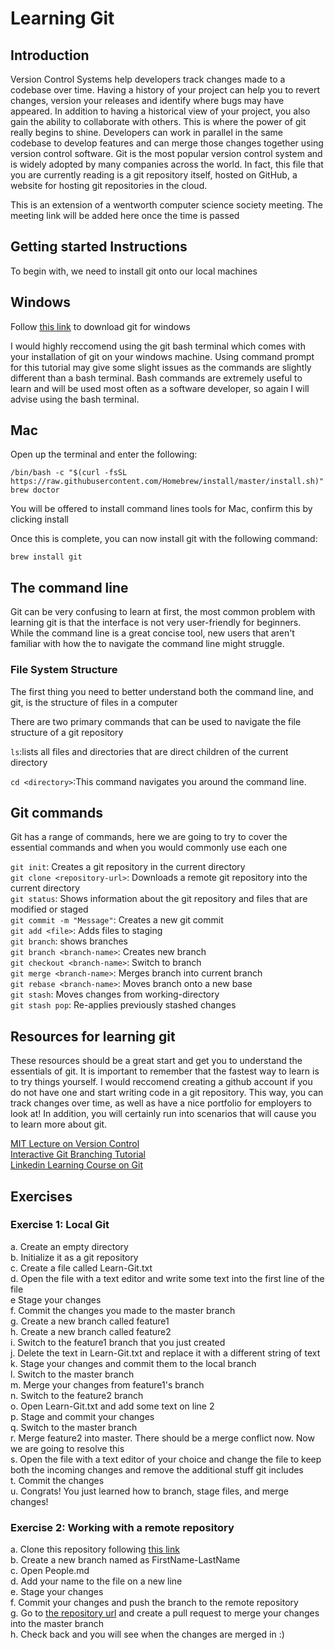 # Learning Git

## Introduction

Version Control Systems help developers track changes made to a codebase over time. Having a history of your project can help you to revert changes, version your releases and identify where bugs may have appeared. In addition to having a historical view of your project, you also gain the ability to collaborate with others. This is where the power of git really begins to shine. Developers can work in parallel in the same codebase to develop features and can merge those changes together using version control software. Git is the most popular version control system and is widely adopted by many companies across the world. In fact, this file that you are currently reading is a git repository itself, hosted on GitHub, a website for hosting git repositories in the cloud. 

This is an extension of a wentworth computer science society meeting. The meeting link will be added here once the time is passed

## Getting started Instructions
To begin with, we need to install git onto our local machines
## Windows
Follow [this link](https://git-scm.com/download/win) to download git for windows

I would highly reccomend using the git bash terminal which comes with your installation of git on your windows machine. Using command prompt for this tutorial may give some slight issues as the commands are slightly different than a bash terminal. Bash commands are extremely useful to learn and will be used most often as a software developer, so again I will advise using the bash terminal.
## Mac
Open up the terminal and enter the following:

```
/bin/bash -c "$(curl -fsSL https://raw.githubusercontent.com/Homebrew/install/master/install.sh)"
brew doctor
```

You will be offered to install command lines tools for Mac, confirm this by clicking install

Once this is complete, you can now install git with the following command:

```
brew install git
```

## The command line

Git can be very confusing to learn at first, the most common problem with learning git is that the interface is not very user-friendly for beginners. While the command line is a great concise tool, new users that aren't familiar with how the to navigate the command line might struggle.
### File System Structure
The first thing you need to better understand both the command line, and git, is the structure of files in a computer

There are two primary commands that can be used to navigate the file structure of a git repository

```ls```:lists all files and directories that are direct children of the current directory 

```cd <directory>```:This command navigates you around the command line.
####


## Git commands

Git has a range of commands, here we are going to try to cover the essential commands and when you would commonly use each one

```git init```: Creates a git repository in the current directory<br/>
```git clone <repository-url>```: Downloads a remote git repository into the current directory</br>
```git status```: Shows information about the git repository and files that are modified or staged<br/>
```git commit -m "Message"```: Creates a new git commit<br/>
```git add <file>```: Adds files to staging<br/>
```git branch```: shows branches<br/>
```git branch <branch-name>```: Creates new branch<br/>
```git checkout <branch-name>```: Switch to branch<br/>
```git merge <branch-name>```: Merges branch into current branch<br/>
```git rebase <branch-name>```: Moves branch onto a new base<br/>
```git stash```: Moves changes from working-directory<br/>
```git stash pop```: Re-applies previously stashed changes<br/>

## Resources for learning git

These resources should be a great start and get you to understand the essentials of git. It is important to remember that the fastest way to learn is to try things yourself. I would reccomend creating a github account if you do not have one and start writing code in a git repository. This way, you can track changes over time, as well as have a nice portfolio for employers to look at! In addition, you will certainly run into scenarios that will cause you to learn more about git.

[MIT Lecture on Version Control](https://www.youtube.com/watch?time_continue=5&v=2sjqTHE0zok&feature=emb_logo)<br>
[Interactive Git Branching Tutorial](https://learngitbranching.js.org/)<br>
[Linkedin Learning Course on Git](https://www.linkedin.com/learning/git-essential-training-the-basics/use-git-version-control-software-to-manage-project-code?u=2212297)<br>


## Exercises

### Exercise 1: Local Git

a. Create an empty directory<br>
b. Initialize it as a git repository<br>
c. Create a file called Learn-Git.txt<br>
d. Open the file with a text editor and write some text into the first line of the file<br>
e  Stage your changes<br>
f. Commit the changes you made to the master branch<br>
g. Create a new branch called feature1<br>
h. Create a new branch called feature2<br>
i. Switch to the feature1 branch that you just created<br>
j. Delete the text in Learn-Git.txt and replace it with a different string of text<br>
k. Stage your changes and commit them to the local branch<br>
l. Switch to the master branch<br>
m. Merge your changes from feature1's branch<br>
n. Switch to the feature2 branch<br>
o. Open Learn-Git.txt and add some text on line 2<br>
p. Stage and commit your changes<br>
q. Switch to the master branch<br>
r. Merge feature2 into master. There should be a merge conflict now. Now we are going to resolve this<br>
s. Open the file with a text editor of your choice and change the file to keep both the incoming changes and remove the additional stuff git includes<br>
t. Commit the changes<br>
u. Congrats! You just learned how to branch, stage files, and merge changes!<br>

### Exercise 2: Working with a remote repository

a. Clone this repository following [this link](https://github.com/Wentworth-Computer-Science-Society/Learn-Git)<br>
b. Create a new branch named as FirstName-LastName<br>
c. Open People.md<br>
d. Add your name to the file on a new line<br>
e. Stage your changes<br>
f. Commit your changes and push the branch to the remote repository<br>
g. Go to [the repository url](https://github.com/Wentworth-Computer-Science-Society/Learn-Git) and create a pull request to merge your changes into the master branch<br>
h. Check back and you will see when the changes are merged in :)<br>
